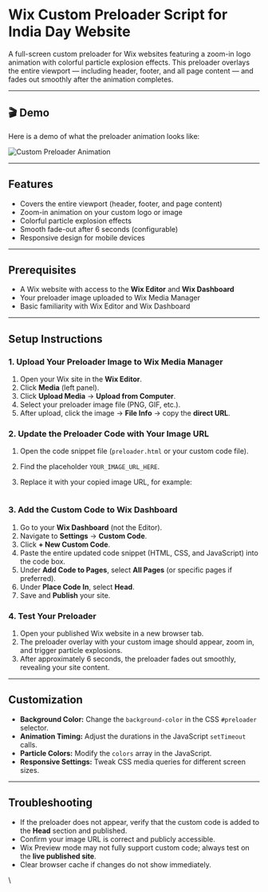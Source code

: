 # Wix Custom Preloader Script for India Day Website

A full-screen custom preloader for Wix websites featuring a zoom-in logo animation with colorful particle explosion effects. This preloader overlays the entire viewport — including header, footer, and all page content — and fades out smoothly after the animation completes.

---

## 🎬 Demo

Here is a demo of what the preloader animation looks like:

![Custom Preloader Animation](./preloader.gif)

---

## Features

- Covers the entire viewport (header, footer, and page content)
- Zoom-in animation on your custom logo or image
- Colorful particle explosion effects
- Smooth fade-out after 6 seconds (configurable)
- Responsive design for mobile devices

---

## Prerequisites

- A Wix website with access to the **Wix Editor** and **Wix Dashboard**
- Your preloader image uploaded to Wix Media Manager
- Basic familiarity with Wix Editor and Wix Dashboard

---

## Setup Instructions

### 1. Upload Your Preloader Image to Wix Media Manager

1. Open your Wix site in the **Wix Editor**.
2. Click **Media** (left panel).
3. Click **Upload Media** → **Upload from Computer**.
4. Select your preloader image file (PNG, GIF, etc.).
5. After upload, click the image → **File Info** → copy the **direct URL**.

### 2. Update the Preloader Code with Your Image URL

1. Open the code snippet file (`preloader.html` or your custom code file).
2. Find the placeholder `YOUR_IMAGE_URL_HERE`.
3. Replace it with your copied image URL, for example:

   ```
   
   ```

### 3. Add the Custom Code to Wix Dashboard

1. Go to your **Wix Dashboard** (not the Editor).
2. Navigate to **Settings** → **Custom Code**.
3. Click **+ New Custom Code**.
4. Paste the entire updated code snippet (HTML, CSS, and JavaScript) into the code box.
5. Under **Add Code to Pages**, select **All Pages** (or specific pages if preferred).
6. Under **Place Code In**, select **Head**.
7. Save and **Publish** your site.

### 4. Test Your Preloader

1. Open your published Wix website in a new browser tab.
2. The preloader overlay with your custom image should appear, zoom in, and trigger particle explosions.
3. After approximately 6 seconds, the preloader fades out smoothly, revealing your site content.

---

## Customization

- **Background Color:** Change the `background-color` in the CSS `#preloader` selector.
- **Animation Timing:** Adjust the durations in the JavaScript `setTimeout` calls.
- **Particle Colors:** Modify the `colors` array in the JavaScript.
- **Responsive Settings:** Tweak CSS media queries for different screen sizes.

---

## Troubleshooting

- If the preloader does not appear, verify that the custom code is added to the **Head** section and published.
- Confirm your image URL is correct and publicly accessible.
- Wix Preview mode may not fully support custom code; always test on the **live published site**.
- Clear browser cache if changes do not show immediately.

\